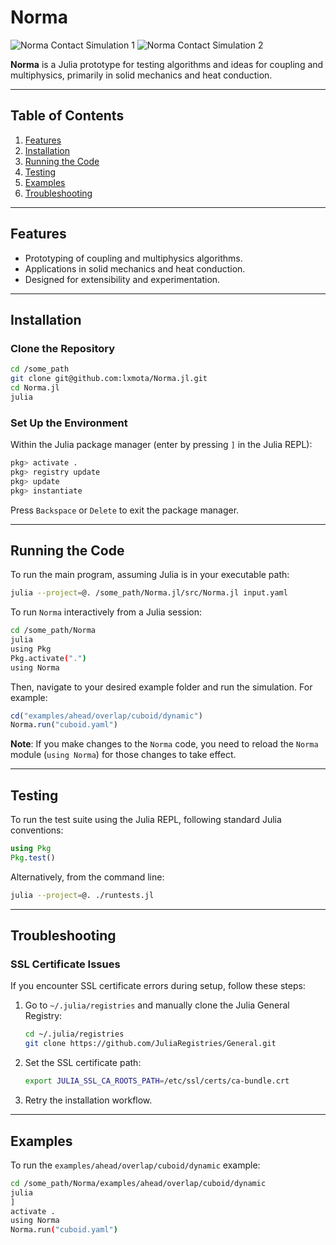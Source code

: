 # Norma

![Norma Contact Simulation 1](https://github.com/lxmota/Norma.jl/blob/main/doc/norma-contact-1.png)
![Norma Contact Simulation 2](https://github.com/lxmota/Norma.jl/blob/main/doc/norma-contact-2.png)

**Norma** is a Julia prototype for testing algorithms and ideas for coupling and multiphysics, primarily in solid mechanics and heat conduction.

---

## **Table of Contents**
1. [Features](#features)
2. [Installation](#installation)
3. [Running the Code](#running-the-code)
4. [Testing](#testing)
5. [Examples](#examples)
6. [Troubleshooting](#troubleshooting)

---

## **Features**
- Prototyping of coupling and multiphysics algorithms.
- Applications in solid mechanics and heat conduction.
- Designed for extensibility and experimentation.

---

## **Installation**

### Clone the Repository
```bash
cd /some_path
git clone git@github.com:lxmota/Norma.jl.git
cd Norma.jl
julia
```

### Set Up the Environment
Within the Julia package manager (enter by pressing `]` in the Julia REPL):
```julia
pkg> activate .
pkg> registry update
pkg> update
pkg> instantiate
```
Press `Backspace` or `Delete` to exit the package manager.

---

## **Running the Code**

To run the main program, assuming Julia is in your executable path:
```bash
julia --project=@. /some_path/Norma.jl/src/Norma.jl input.yaml
```

To run `Norma` interactively from a Julia session:
```bash
cd /some_path/Norma
julia
using Pkg
Pkg.activate(".")
using Norma
```
Then, navigate to your desired example folder and run the simulation. For example:
```julia
cd("examples/ahead/overlap/cuboid/dynamic")
Norma.run("cuboid.yaml")
```

**Note**: If you make changes to the `Norma` code, you need to reload the `Norma` module (`using Norma`) for those changes to take effect.

---

## **Testing**

To run the test suite using the Julia REPL, following standard Julia conventions:
```julia
using Pkg
Pkg.test()
```

Alternatively, from the command line:
```bash
julia --project=@. ./runtests.jl
```

---

## **Troubleshooting**

### SSL Certificate Issues
If you encounter SSL certificate errors during setup, follow these steps:
1. Go to `~/.julia/registries` and manually clone the Julia General Registry:
   ```bash
   cd ~/.julia/registries
   git clone https://github.com/JuliaRegistries/General.git
   ```
2. Set the SSL certificate path:
   ```bash
   export JULIA_SSL_CA_ROOTS_PATH=/etc/ssl/certs/ca-bundle.crt
   ```
3. Retry the installation workflow.

---

## **Examples**

To run the `examples/ahead/overlap/cuboid/dynamic` example:
```bash
cd /some_path/Norma/examples/ahead/overlap/cuboid/dynamic
julia
]
activate .
using Norma
Norma.run("cuboid.yaml")
```


